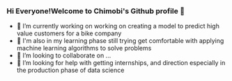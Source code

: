 ### Hi Everyone!Welcome to Chimobi's Github profile 👋

- 🔭 I’m currently working on working on creating a model to predict high value customers for a bike company
- 🌱 I'm also in my learning phase still trying get comfortable with applying machine learning algorithms to solve problems
- 👯 I’m looking to collaborate on ...
- 🤔 I’m looking for help with getting internships, and direction especially in the production phase of data science

